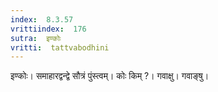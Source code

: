 ```yaml
---
index:  8.3.57
vrittiindex:  176
sutra:  इण्कोः
vritti:  tattvabodhini 
---
```


इण्कोः। समाहारद्वन्द्वे सौत्रं पुंस्त्वम्। कोः किम् ?। गवाक्षु। गवाङ्षु।

